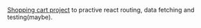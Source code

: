 [Shopping cart project](https://www.theodinproject.com/lessons/node-path-react-new-shopping-cart) to practive react routing, data fetching and testing(maybe).
